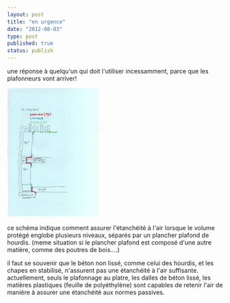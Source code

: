 ```yaml
---
layout: post
title: "en urgence"
date: "2012-08-03"
type: post
published: true
status: publish
---
```


une réponse à quelqu'un qui doit l'utiliser incessamment, parce que les plafonneurs vont arriver!

[![](/images/2012/08/001-217x300.jpg "001")](/images/2012/08/001.jpg)

ce schéma indique comment assurer l'étanchéité à l'air lorsque le volume protégé englobe plusieurs niveaux, séparés par un plancher plafond de hourdis. (meme situation si le plancher plafond est composé d'une autre matière, comme des poutres de bois....)

il faut se souvenir que le béton non lissé, comme celui des hourdis, et les chapes en stabilisé, n'assurent pas une étanchéité à l'air suffisante. actuellement, seuls le plafonnage au platre, les dalles de béton lissé, les matières plastiques (feuille de polyéthylène) sont capables de retenir l'air de manière à assurer une étanchéité aux normes passives.
